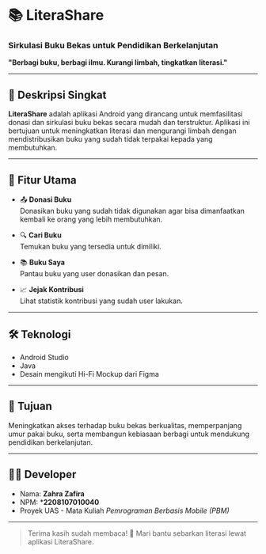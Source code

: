 # 📚 LiteraShare

### Sirkulasi Buku Bekas untuk Pendidikan Berkelanjutan  
**"Berbagi buku, berbagi ilmu. Kurangi limbah, tingkatkan literasi."**

---

## 📱 Deskripsi Singkat  
**LiteraShare** adalah aplikasi Android yang dirancang untuk memfasilitasi donasi dan sirkulasi buku bekas secara mudah dan terstruktur. Aplikasi ini bertujuan untuk meningkatkan literasi dan mengurangi limbah dengan mendistribusikan buku yang sudah tidak terpakai kepada yang membutuhkan.

---

## 🎯 Fitur Utama
- 📤 **Donasi Buku**  
  Donasikan buku yang sudah tidak digunakan agar bisa dimanfaatkan kembali ke orang yang lebih membutuhkan. 
  
- 🔍 **Cari Buku**  
  Temukan buku yang tersedia untuk dimiliki.
  
- 📚 **Buku Saya**  
  Pantau buku yang user donasikan dan pesan.
  
- 📈 **Jejak Kontribusi**  
  Lihat statistik kontribusi yang sudah user lakukan.

---

## 🛠️ Teknologi
- Android Studio
- Java
- Desain mengikuti Hi-Fi Mockup dari Figma

---

## 🚀 Tujuan
Meningkatkan akses terhadap buku bekas berkualitas, memperpanjang umur pakai buku, serta membangun kebiasaan berbagi untuk mendukung pendidikan berkelanjutan.

---

## 👩‍💻 Developer
- Nama: **Zahra Zafira**
- NPM: ***2208107010040**
- Proyek UAS - Mata Kuliah *Pemrograman Berbasis Mobile (PBM)*

---

> Terima kasih sudah membaca! 🌱 Mari bantu sebarkan literasi lewat aplikasi LiteraShare.
